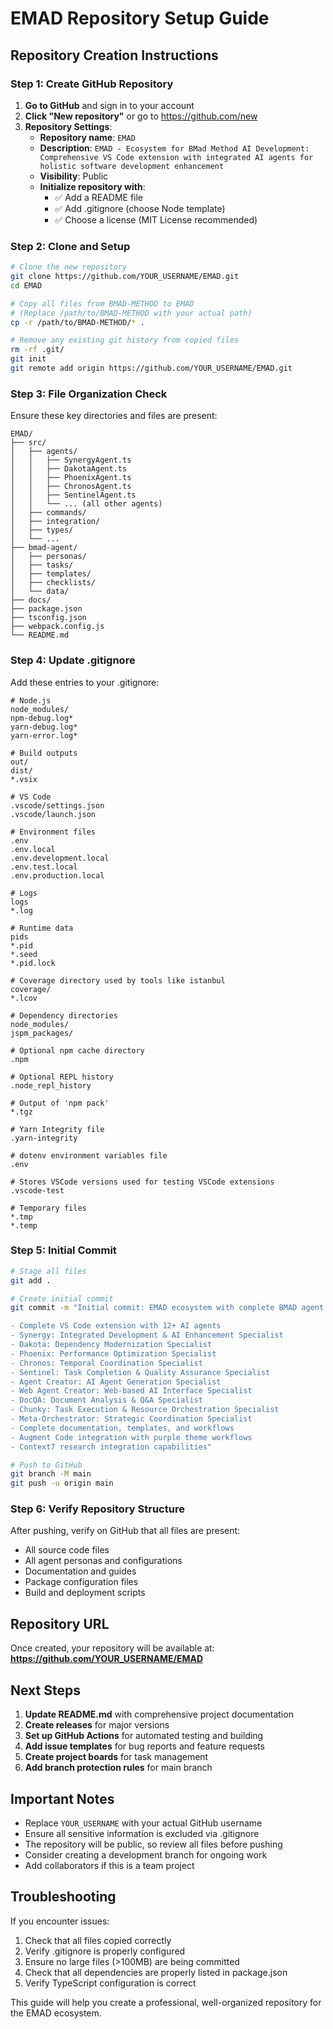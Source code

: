 # EMAD Repository Setup Guide

## Repository Creation Instructions

### Step 1: Create GitHub Repository

1. **Go to GitHub** and sign in to your account
2. **Click "New repository"** or go to https://github.com/new
3. **Repository Settings**:
   - **Repository name**: `EMAD`
   - **Description**: `EMAD - Ecosystem for BMad Method AI Development: Comprehensive VS Code extension with integrated AI agents for holistic software development enhancement`
   - **Visibility**: Public
   - **Initialize repository with**:
     - ✅ Add a README file
     - ✅ Add .gitignore (choose Node template)
     - ✅ Choose a license (MIT License recommended)

### Step 2: Clone and Setup

```bash
# Clone the new repository
git clone https://github.com/YOUR_USERNAME/EMAD.git
cd EMAD

# Copy all files from BMAD-METHOD to EMAD
# (Replace /path/to/BMAD-METHOD with your actual path)
cp -r /path/to/BMAD-METHOD/* .

# Remove any existing git history from copied files
rm -rf .git/
git init
git remote add origin https://github.com/YOUR_USERNAME/EMAD.git
```

### Step 3: File Organization Check

Ensure these key directories and files are present:
```
EMAD/
├── src/
│   ├── agents/
│   │   ├── SynergyAgent.ts
│   │   ├── DakotaAgent.ts
│   │   ├── PhoenixAgent.ts
│   │   ├── ChronosAgent.ts
│   │   ├── SentinelAgent.ts
│   │   └── ... (all other agents)
│   ├── commands/
│   ├── integration/
│   ├── types/
│   └── ...
├── bmad-agent/
│   ├── personas/
│   ├── tasks/
│   ├── templates/
│   ├── checklists/
│   └── data/
├── docs/
├── package.json
├── tsconfig.json
├── webpack.config.js
└── README.md
```

### Step 4: Update .gitignore

Add these entries to your .gitignore:
```gitignore
# Node.js
node_modules/
npm-debug.log*
yarn-debug.log*
yarn-error.log*

# Build outputs
out/
dist/
*.vsix

# VS Code
.vscode/settings.json
.vscode/launch.json

# Environment files
.env
.env.local
.env.development.local
.env.test.local
.env.production.local

# Logs
logs
*.log

# Runtime data
pids
*.pid
*.seed
*.pid.lock

# Coverage directory used by tools like istanbul
coverage/
*.lcov

# Dependency directories
node_modules/
jspm_packages/

# Optional npm cache directory
.npm

# Optional REPL history
.node_repl_history

# Output of 'npm pack'
*.tgz

# Yarn Integrity file
.yarn-integrity

# dotenv environment variables file
.env

# Stores VSCode versions used for testing VSCode extensions
.vscode-test

# Temporary files
*.tmp
*.temp
```

### Step 5: Initial Commit

```bash
# Stage all files
git add .

# Create initial commit
git commit -m "Initial commit: EMAD ecosystem with complete BMAD agent implementation

- Complete VS Code extension with 12+ AI agents
- Synergy: Integrated Development & AI Enhancement Specialist
- Dakota: Dependency Modernization Specialist  
- Phoenix: Performance Optimization Specialist
- Chronos: Temporal Coordination Specialist
- Sentinel: Task Completion & Quality Assurance Specialist
- Agent Creator: AI Agent Generation Specialist
- Web Agent Creator: Web-based AI Interface Specialist
- DocQA: Document Analysis & Q&A Specialist
- Chunky: Task Execution & Resource Orchestration Specialist
- Meta-Orchestrator: Strategic Coordination Specialist
- Complete documentation, templates, and workflows
- Augment Code integration with purple theme workflows
- Context7 research integration capabilities"

# Push to GitHub
git branch -M main
git push -u origin main
```

### Step 6: Verify Repository Structure

After pushing, verify on GitHub that all files are present:
- All source code files
- All agent personas and configurations
- Documentation and guides
- Package configuration files
- Build and deployment scripts

## Repository URL

Once created, your repository will be available at:
**https://github.com/YOUR_USERNAME/EMAD**

## Next Steps

1. **Update README.md** with comprehensive project documentation
2. **Create releases** for major versions
3. **Set up GitHub Actions** for automated testing and building
4. **Add issue templates** for bug reports and feature requests
5. **Create project boards** for task management
6. **Add branch protection rules** for main branch

## Important Notes

- Replace `YOUR_USERNAME` with your actual GitHub username
- Ensure all sensitive information is excluded via .gitignore
- The repository will be public, so review all files before pushing
- Consider creating a development branch for ongoing work
- Add collaborators if this is a team project

## Troubleshooting

If you encounter issues:
1. Check that all files copied correctly
2. Verify .gitignore is properly configured
3. Ensure no large files (>100MB) are being committed
4. Check that all dependencies are properly listed in package.json
5. Verify TypeScript configuration is correct

This guide will help you create a professional, well-organized repository for the EMAD ecosystem.
